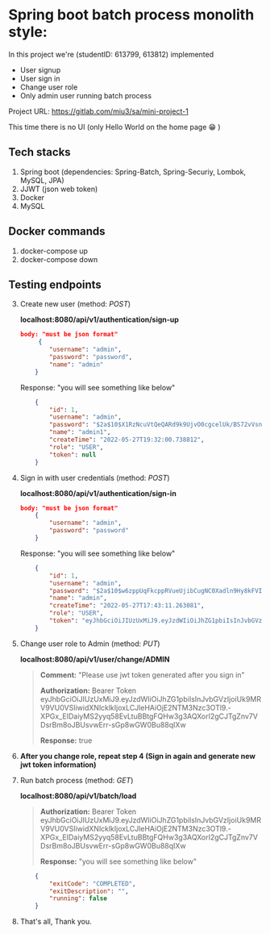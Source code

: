 # Spring boot batch process monolith style:

In this project we're (studentID: 613799, 613812) implemented 
* User signup
* User sign in
* Change user role 
* Only admin user running batch process

Project URL: https://gitlab.com/miu3/sa/mini-project-1

This time there is no UI (only Hello World on the home page :grin: )

## Tech stacks
1. Spring boot (dependencies: Spring-Batch, Spring-Securiy, Lombok, MySQL, JPA)
2. JJWT (json web token)
3. Docker
4. MySQL 

## Docker commands
1. docker-compose up
2. docker-compose down

## Testing endpoints

3. Create new user (method: *POST*)

    **localhost:8080/api/v1/authentication/sign-up**
    ```json
    body: "must be json format"
         {
            "username": "admin",
            "password": "password",
            "name": "admin"
        }
     ```           
    Response: "you will see something like below"
    ```json
        {
            "id": 1,
            "username": "admin",
            "password": "$2a$10$X1RzNcuVtQeQARd9k9UjvO0cgcelUk/BS72vVsn00HR.9HFy7a796",
            "name": "admin1",
            "createTime": "2022-05-27T19:32:00.738812",
            "role": "USER",
            "token": null
        }
    ```

4. Sign in with user credentials (method: *POST*)

    **localhost:8080/api/v1/authentication/sign-in**
    ```json
    body: "must be json format"
        {
            "username": "admin",
            "password": "password"
        }
    ```
    Response: "you will see something like below"
    ```json
        {
            "id": 1,
            "username": "admin",
            "password": "$2a$10$w6zppUqFkcppRVueUjibCugNC0Xadln9Hy8kFVIbCYOT9yqihvIT2",
            "name": "admin",
            "createTime": "2022-05-27T17:43:11.263081",
            "role": "USER",
            "token": "eyJhbGciOiJIUzUxMiJ9.eyJzdWIiOiJhZG1pbiIsInJvbGVzIjoiUk9MRV9BRE1JTiIsInVzZXJJZCI6MSwiZXhwIjoxNjUzNzc4MzgwfQ.jZm-QwW3Kgr1P505pkgWNsdffbuZu4Dbr9FX-YpxEY4cMgR_mBwkbcg-yBHFX3-drbTcARU7W5x1Mn8ME8D7LA"
        }
    ```

5. Change user role to Admin (method: *PUT*)

    **localhost:8080/api/v1/user/change/ADMIN**
    >**Comment:** "Please use jwt token generated after you sign in"
    >
    >**Authorization:** Bearer Token eyJhbGciOiJIUzUxMiJ9.eyJzdWIiOiJhZG1pbiIsInJvbGVzIjoiUk9MRV9VU0VSIiwidXNlcklkIjoxLCJleHAiOjE2NTM3Nzc3OTl9.-XPGx_EIDaiyMS2yyq58EvLtuBBtgFQHw3g3AQXorI2gCJTgZnv7VDsrBm8oJBUsvwErr-sGp8wGW0Bu88qIXw
    >
    >**Response:** true

6. **After you change role, repeat step 4 (Sign in again and generate new jwt token information)**

7. Run batch process (method: *GET*)

    **localhost:8080/api/v1/batch/load**
    
    >**Authorization:** Bearer Token eyJhbGciOiJIUzUxMiJ9.eyJzdWIiOiJhZG1pbiIsInJvbGVzIjoiUk9MRV9VU0VSIiwidXNlcklkIjoxLCJleHAiOjE2NTM3Nzc3OTl9.-XPGx_EIDaiyMS2yyq58EvLtuBBtgFQHw3g3AQXorI2gCJTgZnv7VDsrBm8oJBUsvwErr-sGp8wGW0Bu88qIXw
    >
    >**Response:** "you will see something like below"
    ```json
        {
            "exitCode": "COMPLETED",
            "exitDescription": "",
            "running": false
        }
    ```
8. That's all, Thank you.
